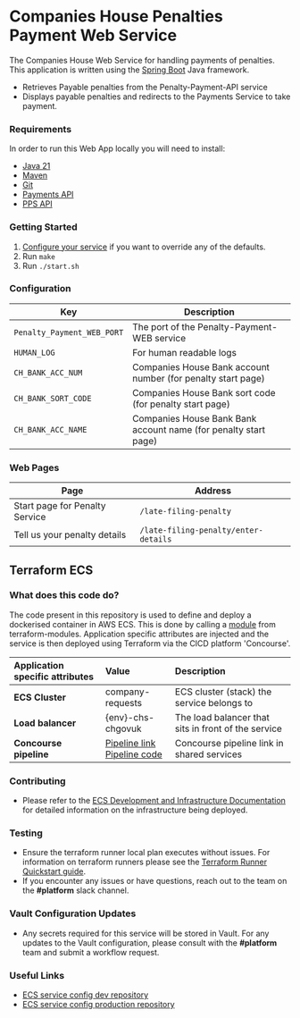 # Companies House Penalties Payment Web Service
The Companies House Web Service for handling payments of penalties. This application is written using the [Spring Boot](http://projects.spring.io/spring-boot/) Java framework.

- Retrieves Payable penalties from the Penalty-Payment-API service
- Displays payable penalties and redirects to the Payments Service to take payment.

### Requirements
In order to run this Web App locally you will need to install:

- [Java 21](https://www.oracle.com/java/technologies/downloads/?er=221886#java21)
- [Maven](https://maven.apache.org/download.cgi)
- [Git](https://git-scm.com/downloads)
- [Payments API](https://github.com/companieshouse/payments.api.ch.gov.uk)
- [PPS API](https://github.com/companieshouse/pps-pay-api)

### Getting Started

1. [Configure your service](#configuration) if you want to override any of the defaults.
1. Run `make`
1. Run `./start.sh`


### Configuration

Key                | Description
-------------------|------------------------------------
`Penalty_Payment_WEB_PORT` |The port of the Penalty-Payment-WEB service
`HUMAN_LOG`        |For human readable logs
`CH_BANK_ACC_NUM`  |Companies House Bank account number (for penalty start page)
`CH_BANK_SORT_CODE`|Companies House Bank sort code (for penalty start page)
`CH_BANK_ACC_NAME` |Companies House Bank Bank account name (for penalty start page)


### Web Pages

Page                                     | Address
-----------------------------------------|-----------------------------
Start page for Penalty Service           | `/late-filing-penalty`
Tell us your penalty details             | `/late-filing-penalty/enter-details`

## Terraform ECS

### What does this code do?

The code present in this repository is used to define and deploy a dockerised container in AWS ECS.
This is done by calling a [module](https://github.com/companieshouse/terraform-modules/tree/main/aws/ecs) from terraform-modules. Application specific attributes are injected and the service is then deployed using Terraform via the CICD platform 'Concourse'.


Application specific attributes | Value                                                                                                                                                                                                                                      | Description
:---------|:-------------------------------------------------------------------------------------------------------------------------------------------------------------------------------------------------------------------------------------------|:-----------
**ECS Cluster**        | company-requests                                                                                                                                                                                                                           | ECS cluster (stack) the service belongs to
**Load balancer**      | {env}-chs-chgovuk                                                                                                                                                                                                                          | The load balancer that sits in front of the service
**Concourse pipeline**     | [Pipeline link](https://ci-platform.companieshouse.gov.uk/teams/team-development/pipelines/penalty-payment-web) <br> [Pipeline code](https://github.com/companieshouse/ci-pipelines/blob/master/pipelines/ssplatform/team-development/penalty-payment-web) | Concourse pipeline link in shared services


### Contributing
- Please refer to the [ECS Development and Infrastructure Documentation](https://companieshouse.atlassian.net/wiki/spaces/DEVOPS/pages/4390649858/Copy+of+ECS+Development+and+Infrastructure+Documentation+Updated) for detailed information on the infrastructure being deployed.

### Testing
- Ensure the terraform runner local plan executes without issues. For information on terraform runners please see the [Terraform Runner Quickstart guide](https://companieshouse.atlassian.net/wiki/spaces/DEVOPS/pages/1694236886/Terraform+Runner+Quickstart).
- If you encounter any issues or have questions, reach out to the team on the **#platform** slack channel.

### Vault Configuration Updates
- Any secrets required for this service will be stored in Vault. For any updates to the Vault configuration, please consult with the **#platform** team and submit a workflow request.

### Useful Links
- [ECS service config dev repository](https://github.com/companieshouse/ecs-service-configs-dev)
- [ECS service config production repository](https://github.com/companieshouse/ecs-service-configs-production)

